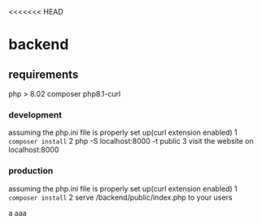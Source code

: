 <<<<<<< HEAD
# backend 

## requirements
php > 8.02
composer
php8.1-curl
### development 
assuming the php.ini file is properly set up(curl extension enabled)
1 ```composer install```
2 php -S localhost:8000 -t public
3 visit the website on localhost:8000

### production
assuming the php.ini file is properly set up(curl extension enabled)
1 ```composer install```
2 serve /backend/public/index.php to your users


a 
aaa
